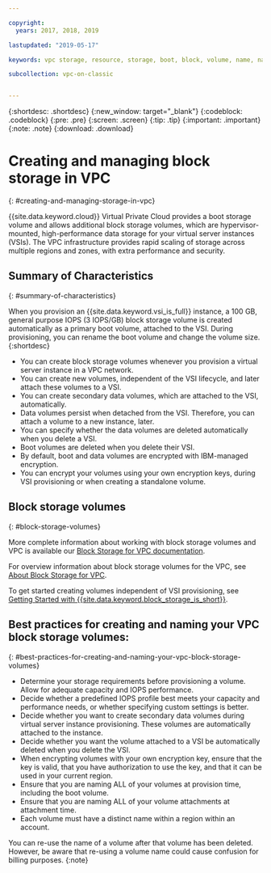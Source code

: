 ```yaml
---

copyright:
  years: 2017, 2018, 2019

lastupdated: "2019-05-17"

keywords: vpc storage, resource, storage, boot, block, volume, name, naming, best practices

subcollection: vpc-on-classic


---
```


{:shortdesc: .shortdesc}
{:new_window: target="_blank"}
{:codeblock: .codeblock}
{:pre: .pre}
{:screen: .screen}
{:tip: .tip}
{:important: .important}
{:note: .note}
{:download: .download}

# Creating and managing block storage in VPC
{: #creating-and-managing-storage-in-vpc}

{{site.data.keyword.cloud}} Virtual Private Cloud provides a boot storage volume and allows additional block storage volumes, which are hypervisor-mounted, high-performance data storage for your virtual server instances (VSIs). The VPC infrastructure provides rapid scaling of storage across multiple regions and zones, with extra performance and security.

## Summary of Characteristics
{: #summary-of-characteristics}

When you provision an {{site.data.keyword.vsi_is_full}} instance, a 100 GB, general purpose IOPS (3 IOPS/GB) block storage volume is created automatically as a primary boot volume, attached to the VSI.
During provisioning, you can rename the boot volume and change the volume size.
{:shortdesc}

* You can create block storage volumes whenever you provision a virtual server instance in a VPC network.  
* You can create new volumes, independent of the VSI lifecycle, and later attach these volumes to a VSI.
* You can create secondary data volumes, which are attached to the VSI, automatically.
* Data volumes persist when detached from the VSI. Therefore, you can attach a volume to a new instance, later.
* You can specify whether the data volumes are deleted automatically when you delete a VSI.  
* Boot volumes are deleted when you delete their VSI.
* By default, boot and data volumes are encrypted with IBM-managed encryption.
* You can encrypt your volumes using your own encryption keys, during VSI provisioning or when creating a standalone volume.


## Block storage volumes
{: #block-storage-volumes}

More complete information about working with block storage volumes and VPC is available our [Block Storage for VPC documentation](/docs/vpc-on-classic-block-storage?topic=vpc-on-classic-block-storage-block-storage-getting-started).

For overview information about block storage volumes for the VPC, see [About Block Storage for VPC](/docs/vpc-on-classic-block-storage?topic=vpc-on-classic-block-storage-block-storage-about).

To get started creating volumes independent of VSI provisioning, see [Getting Started with {{site.data.keyword.block_storage_is_short}}](/docs/infrastructure/block-storage-is?topicid=block-storage-is-block-storage-getting-started).



## Best practices for creating and naming your VPC block storage volumes:
{: #best-practices-for-creating-and-naming-your-vpc-block-storage-volumes}

* Determine your storage requirements before provisioning a volume. Allow for adequate capacity and IOPS performance.
* Decide whether a predefined IOPS profile best meets your capacity and performance needs, or whether specifying custom settings is better.
* Decide whether you want to create secondary data volumes during virtual server instance provisioning. These volumes are automatically attached to the instance.
* Decide whether you want the volume attached to a VSI be automatically deleted when you delete the VSI.
* When encrypting volumes with your own encryption key, ensure that the key is valid, that you have authorization to use the key, and that it can be used in your current region.
* Ensure that you are naming ALL of your volumes at provision time, including the boot volume.
* Ensure that you are naming ALL of your volume attachments at attachment time.
* Each volume must have a distinct name within a region within an account.

You can re-use the name of a volume after that volume has been deleted. However, be aware that re-using a volume name could cause confusion for billing purposes.
{:note}
